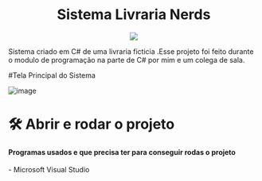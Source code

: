<h1 align="center">Sistema Livraria Nerds </h1>
<p align="center">
<img src="http://img.shields.io/static/v1?label=STATUS&message=%20CONCLUIDO&color=GREEN&style=for-the-badge"/>
</p>
Sistema criado em C# de uma livraria ficticia .Esse projeto foi feito durante o modulo de programação na parte de C# por mim e um colega de sala.

#Tela Principal do Sistema

![image](https://user-images.githubusercontent.com/97040972/158994343-6c872cc9-8cd3-497b-b182-1c0d5cdf609c.png)
<br>

# 🛠️ Abrir e rodar o projeto

<h4> Programas usados e que precisa ter para conseguir rodas o projeto</h4>
-  Microsoft Visual Studio
  
 
    
